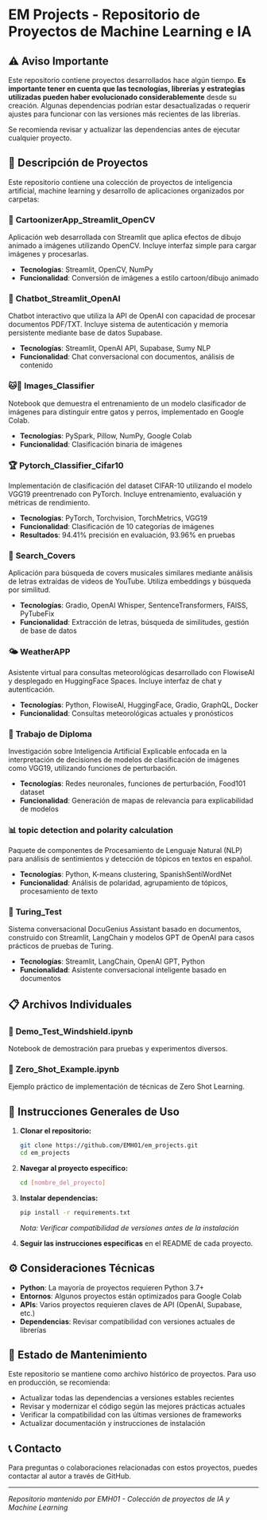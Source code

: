 # EM Projects - Repositorio de Proyectos de Machine Learning e IA

## ⚠️ Aviso Importante

Este repositorio contiene proyectos desarrollados hace algún tiempo. **Es importante tener en cuenta que las tecnologías, librerías y estrategias utilizadas pueden haber evolucionado considerablemente** desde su creación. Algunas dependencias podrían estar desactualizadas o requerir ajustes para funcionar con las versiones más recientes de las librerías.

Se recomienda revisar y actualizar las dependencias antes de ejecutar cualquier proyecto.

## 📁 Descripción de Proyectos

Este repositorio contiene una colección de proyectos de inteligencia artificial, machine learning y desarrollo de aplicaciones organizados por carpetas:

### 🎨 **CartoonizerApp_Streamlit_OpenCV**
Aplicación web desarrollada con Streamlit que aplica efectos de dibujo animado a imágenes utilizando OpenCV. Incluye interfaz simple para cargar imágenes y procesarlas.
- **Tecnologías**: Streamlit, OpenCV, NumPy
- **Funcionalidad**: Conversión de imágenes a estilo cartoon/dibujo animado

### 🤖 **Chatbot_Streamlit_OpenAI**
Chatbot interactivo que utiliza la API de OpenAI con capacidad de procesar documentos PDF/TXT. Incluye sistema de autenticación y memoria persistente mediante base de datos Supabase.
- **Tecnologías**: Streamlit, OpenAI API, Supabase, Sumy NLP
- **Funcionalidad**: Chat conversacional con documentos, análisis de contenido

### 🐱🐶 **Images_Classifier**
Notebook que demuestra el entrenamiento de un modelo clasificador de imágenes para distinguir entre gatos y perros, implementado en Google Colab.
- **Tecnologías**: PySpark, Pillow, NumPy, Google Colab
- **Funcionalidad**: Clasificación binaria de imágenes

### 🏆 **Pytorch_Classifier_Cifar10**
Implementación de clasificación del dataset CIFAR-10 utilizando el modelo VGG19 preentrenado con PyTorch. Incluye entrenamiento, evaluación y métricas de rendimiento.
- **Tecnologías**: PyTorch, Torchvision, TorchMetrics, VGG19
- **Funcionalidad**: Clasificación de 10 categorías de imágenes
- **Resultados**: 94.41% precisión en evaluación, 93.96% en pruebas

### 🎵 **Search_Covers**
Aplicación para búsqueda de covers musicales similares mediante análisis de letras extraídas de videos de YouTube. Utiliza embeddings y búsqueda por similitud.
- **Tecnologías**: Gradio, OpenAI Whisper, SentenceTransformers, FAISS, PyTubeFix
- **Funcionalidad**: Extracción de letras, búsqueda de similitudes, gestión de base de datos

### 🌤️ **WeatherAPP**
Asistente virtual para consultas meteorológicas desarrollado con FlowiseAI y desplegado en HuggingFace Spaces. Incluye interfaz de chat y autenticación.
- **Tecnologías**: Python, FlowiseAI, HuggingFace, Gradio, GraphQL, Docker
- **Funcionalidad**: Consultas meteorológicas actuales y pronósticos

### 🔬 **Trabajo de Diploma**
Investigación sobre Inteligencia Artificial Explicable enfocada en la interpretación de decisiones de modelos de clasificación de imágenes como VGG19, utilizando funciones de perturbación.
- **Tecnologías**: Redes neuronales, funciones de perturbación, Food101 dataset
- **Funcionalidad**: Generación de mapas de relevancia para explicabilidad de modelos

### 📊 **topic detection and polarity calculation**
Paquete de componentes de Procesamiento de Lenguaje Natural (NLP) para análisis de sentimientos y detección de tópicos en textos en español.
- **Tecnologías**: Python, K-means clustering, SpanishSentiWordNet
- **Funcionalidad**: Análisis de polaridad, agrupamiento de tópicos, procesamiento de texto

### 🧠 **Turing_Test**
Sistema conversacional DocuGenius Assistant basado en documentos, construido con Streamlit, LangChain y modelos GPT de OpenAI para casos prácticos de pruebas de Turing.
- **Tecnologías**: Streamlit, LangChain, OpenAI GPT, Python
- **Funcionalidad**: Asistente conversacional inteligente basado en documentos

## 📋 **Archivos Individuales**

### 📓 **Demo_Test_Windshield.ipynb**
Notebook de demostración para pruebas y experimentos diversos.

### 🎯 **Zero_Shot_Example.ipynb**
Ejemplo práctico de implementación de técnicas de Zero Shot Learning.

## 🚀 Instrucciones Generales de Uso

1. **Clonar el repositorio:**
   ```bash
   git clone https://github.com/EMH01/em_projects.git
   cd em_projects
   ```

2. **Navegar al proyecto específico:**
   ```bash
   cd [nombre_del_proyecto]
   ```

3. **Instalar dependencias:**
   ```bash
   pip install -r requirements.txt
   ```
   *Nota: Verificar compatibilidad de versiones antes de la instalación*

4. **Seguir las instrucciones específicas** en el README de cada proyecto.

## ⚙️ Consideraciones Técnicas

- **Python**: La mayoría de proyectos requieren Python 3.7+
- **Entornos**: Algunos proyectos están optimizados para Google Colab
- **APIs**: Varios proyectos requieren claves de API (OpenAI, Supabase, etc.)
- **Dependencias**: Revisar compatibilidad con versiones actuales de librerías

## 🔄 Estado de Mantenimiento

Este repositorio se mantiene como archivo histórico de proyectos. Para uso en producción, se recomienda:
- Actualizar todas las dependencias a versiones estables recientes
- Revisar y modernizar el código según las mejores prácticas actuales
- Verificar la compatibilidad con las últimas versiones de frameworks
- Actualizar documentación y instrucciones de instalación

## 📞 Contacto

Para preguntas o colaboraciones relacionadas con estos proyectos, puedes contactar al autor a través de GitHub.

---

*Repositorio mantenido por EMH01 - Colección de proyectos de IA y Machine Learning*
